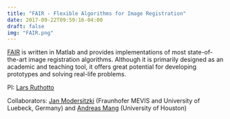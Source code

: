 ```yaml
---
title: "FAIR - Flexible Algorithms for Image Registration"
date: 2017-09-22T09:59:16-04:00
draft: false
img: "FAIR.png"
---
```


[FAIR](https://github.com/JuliaInv/jInv.jl) is written in Matlab and provides implementations of most state-of-the-art image registration algorithms. Although it is primarily designed as an academic and teaching tool, it offers great potential for developing prototypes and solving real-life problems. 

PI: [Lars Ruthotto](http://www.mathcs.emory.edu/~lruthot)

Collaborators: [Jan Modersitzki](https://www.mic.uni-luebeck.de/people/jan-modersitzki.html) (Fraunhofer MEVIS and University of Luebeck, Germany) and [Andreas Mang](https://www.math.uh.edu/~andreas/) (University of Houston)
